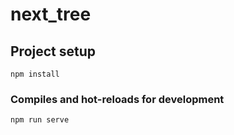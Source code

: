 # next_tree

## Project setup
```
npm install
```

### Compiles and hot-reloads for development
```
npm run serve
```
